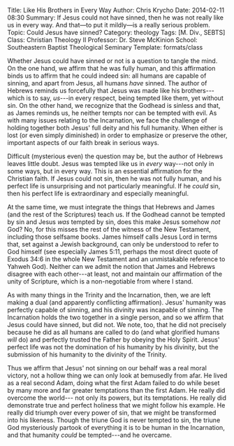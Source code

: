 Title: Like His Brothers in Every Way
Author: Chris Krycho
Date: 2014-02-11 08:30
Summary: If Jesus could not have sinned, then he was not really like us in every way. And that&mdash;to put it mildly&mdash;is a really serious problem.
Topic: Could Jesus have sinned?
Category: theology
Tags: [M. Div., SEBTS]
Class: Christian Theology II
Professor: Dr. Steve McKinion
School: Southeastern Baptist Theological Seminary
Template: formats/class

Whether Jesus could have sinned or not is a question to tangle the mind. On the
one hand, we affirm that he was fully human, and this affirmation binds us to
affirm that he could indeed sin: all humans are capable of sinning, and apart
from Jesus, all humans *have* sinned. The author of Hebrews reminds us
forcefully that Jesus was made like his brothers---which is to say, *us*---in
every respect, being tempted like them, yet without sin. On the other hand, we
recognize that the Godhead is sinless and that, as James reminds us, he neither
tempts nor can be tempted with evil. As with many issues relating to the
Incarnation, we face the challenge of holding together both Jesus' full deity
and his full humanity. When either is lost (or even simply diminished) in order
to emphasize or preserve the other, important aspects of our faith break in
serious ways.

Difficult (mysterious even) the question may be, but the author of Hebrews
leaves little doubt. Jesus was tempted like us in *every* way---not only in some
ways, but in every way. This is an essential affirmation for the Christian
faith. If Jesus could not sin, then he was not fully human, and his perfect life
is unsurprising and not particularly meaningful. If he *could* sin, then his
perfect life is extraordinary and especially meaningful.

At the same time, we must integrate the things that Hebrews and James (and the
rest of the Scriptures) teach us. If the Godhead cannot be tempted by sin and
Jesus *was* tempted by sin, does this make Jesus somehow *not* God? No, for this
misses the rest of the witness of the New Testament, including those selfsame
books. James himself calls Jesus Lord in terms that, set against a Jewish
background, can only be understood to refer to God himself (see especially James
5:11, perhaps the most direct quote of Exodus 34:6 in the whole New Testament
and an unmistakable reference to Yahweh God). Neither can we admit the notion
that James and Hebrews disagree with each other---at least, not and maintain our
affirmation of the unity of Scripture, which is a non-negotiable from where I
stand.

As with many things in the Trinity and the Incarnation, then, we are left making
a dual (and apparently conflicting affirmation). Jesus' humanity was perfectly
capable of sinning, and his divinity was incapable of sinning. The Incarnation
holds the two together in a single person, and so we affirm that Jesus could
have sinned, but did not. We note, too, that he did not precisely because he did
as all humans are called to do (and what glorified humans *will* do) and
perfectly trusted the Father by obeying the Holy Spirit. Jesus' perfect life was
not the domination of his humanity by his divinity, but the submission of his
humanity to the divinity of the Trinity.

Thus we affirm that Jesus' not sinning on our behalf was a real moral victory,
not a hollow thing we can only look at bemusedly from afar. He lived as a real
second Adam, doing what the first Adam failed to do while beset by many more and
far greater temptations than the first Adam. He really did overcome the world---
not only its powers, but its temptations. He really did demonstrate true and
perfect holiness that we might follow his example. He really did triumph over
every power of sin, that we might be transformed into his likeness. Though the
triune God is never tempted to sin, the triune God mysteriously partook of
everything it is to be human in the Incarnation, and that humanity *could* be
tempted---and he overcame.